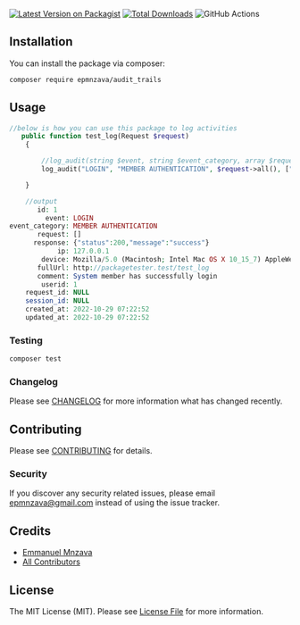 [![Latest Version on Packagist](https://img.shields.io/packagist/v/epmnzava/audit_trails.svg?style=flat-square)](https://packagist.org/packages/epmnzava/audit_trails)
[![Total Downloads](https://img.shields.io/packagist/dt/epmnzava/audit_trails.svg?style=flat-square)](https://packagist.org/packages/epmnzava/audit_trails)
![GitHub Actions](https://github.com/epmnzava/audit_trails/actions/workflows/main.yml/badge.svg)

## Installation

You can install the package via composer:

```bash
composer require epmnzava/audit_trails
```

## Usage

```php
//below is how you can use this package to log activities
   public function test_log(Request $request)
    {

        //log_audit(string $event, string $event_category, array $request, array $response, string $ip, string $fullUrl, string $device, string $comment,  $userid = null, $request_id = null, $session_id = null)
        log_audit("LOGIN", "MEMBER AUTHENTICATION", $request->all(), ["status" => 200, "message" => "success"], $request->ip(), $request->fullUrl(), $request->userAgent(), "System member has successfully login", 1, null, null);

    }

    //output
       id: 1
         event: LOGIN
event_category: MEMBER AUTHENTICATION
       request: []
      response: {"status":200,"message":"success"}
            ip: 127.0.0.1
        device: Mozilla/5.0 (Macintosh; Intel Mac OS X 10_15_7) AppleWebKit/537.36 (KHTML, like Gecko) Chrome/106.0.0.0 Safari/537.36
       fullUrl: http://packagetester.test/test_log
       comment: System member has successfully login
        userid: 1
    request_id: NULL
    session_id: NULL
    created_at: 2022-10-29 07:22:52
    updated_at: 2022-10-29 07:22:52
```

### Testing

```bash
composer test
```

### Changelog

Please see [CHANGELOG](CHANGELOG.md) for more information what has changed recently.

## Contributing

Please see [CONTRIBUTING](CONTRIBUTING.md) for details.

### Security

If you discover any security related issues, please email epmnzava@gmail.com instead of using the issue tracker.

## Credits

- [Emmanuel Mnzava](https://github.com/epmnzava)
- [All Contributors](../../contributors)

## License

The MIT License (MIT). Please see [License File](LICENSE.md) for more information.
